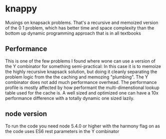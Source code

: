 # knappy
Musings on knapsack problems.
That's a recursive and memoized version of the 0 1 problem, which has better time and space complexity than the bottom up dynamic programming approach that is in all textbooks

## Performance
This is one of the few problems I found where wone can use a version of the Y combinator for something semi-practical:
In this case it is to memoize the highly recursive knapsack solution, but doing it cleanly separating the problem logic from the the caching and memozing "plumbing".
The Y combinator does not add much performance overhead. The performance profile is mostly affected by how performant 
the multi-dimenstional lookup table used for the cache is. A well sized and optimized one can have a 10x performance difference 
with a totally dynamic one sized lazily.

## node version
To run the code you need node 5.4.0 or higher with the harmony flag on as the code uses ES6 rest parameters in the Y combinator

